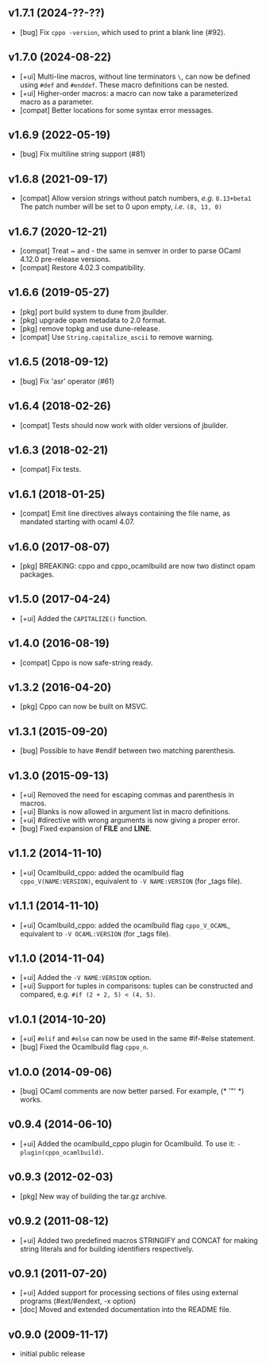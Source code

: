 ## v1.7.1 (2024-??-??)
- [bug] Fix `cppo -version`, which used to print a blank line (#92).

## v1.7.0 (2024-08-22)
- [+ui] Multi-line macros, without line terminators `\`,
        can now be defined using `#def` and `#enddef`.
        These macro definitions can be nested.
- [+ui] Higher-order macros:
        a macro can now take a parameterized macro as a parameter.
- [compat] Better locations for some syntax error messages.

## v1.6.9 (2022-05-19)
- [bug] Fix multiline string support (#81)

## v1.6.8 (2021-09-17)
- [compat] Allow version strings without patch numbers, _e.g._ `8.13+beta1`
           The patch number will be set to 0 upon empty, _i.e._ `(8, 13, 0)`

## v1.6.7 (2020-12-21)
- [compat] Treat ~ and - the same in semver in order to parse
           OCaml 4.12.0 pre-release versions.
- [compat] Restore 4.02.3 compatibility.

## v1.6.6 (2019-05-27)
- [pkg] port build system to dune from jbuilder.
- [pkg] upgrade opam metadata to 2.0 format.
- [pkg] remove topkg and use dune-release.
- [compat] Use `String.capitalize_ascii` to remove warning.

## v1.6.5 (2018-09-12)
- [bug] Fix 'asr' operator (#61)

## v1.6.4 (2018-02-26)
- [compat] Tests should now work with older versions of jbuilder.

## v1.6.3 (2018-02-21)
- [compat] Fix tests.

## v1.6.1 (2018-01-25)
- [compat] Emit line directives always containing the file name,
           as mandated starting with ocaml 4.07.

## v1.6.0 (2017-08-07)
- [pkg] BREAKING: cppo and cppo_ocamlbuild are now two distinct opam
        packages.

## v1.5.0 (2017-04-24)
- [+ui] Added the `CAPITALIZE()` function.

## v1.4.0 (2016-08-19)
- [compat] Cppo is now safe-string ready.

## v1.3.2 (2016-04-20)
- [pkg] Cppo can now be built on MSVC.

## v1.3.1 (2015-09-20)
- [bug] Possible to have #endif between two matching parenthesis.

## v1.3.0 (2015-09-13)
- [+ui] Removed the need for escaping commas and parenthesis in macros.
- [+ui] Blanks is now allowed in argument list in macro definitions.
- [+ui] #directive with wrong arguments is now giving a proper error.
- [bug] Fixed expansion of __FILE__ and __LINE__.

## v1.1.2 (2014-11-10)
- [+ui] Ocamlbuild_cppo: added the ocamlbuild flag `cppo_V(NAME:VERSION)`,
        equivalent to `-V NAME:VERSION` (for _tags file).

## v1.1.1 (2014-11-10)
- [+ui] Ocamlbuild_cppo: added the ocamlbuild flag `cppo_V_OCAML`,
        equivalent to `-V OCAML:VERSION` (for _tags file).

## v1.1.0 (2014-11-04)
- [+ui] Added the `-V NAME:VERSION` option.
- [+ui] Support for tuples in comparisons: tuples can be constructed
        and compared, e.g. `#if (2 + 2, 5) < (4, 5)`.

## v1.0.1 (2014-10-20)
- [+ui] `#elif` and `#else` can now be used in the same #if-#else statement.
- [bug] Fixed the Ocamlbuild flag `cppo_n`.

## v1.0.0 (2014-09-06)
- [bug] OCaml comments are now better parsed. For example, (* '"' *) works.

## v0.9.4 (2014-06-10)
- [+ui] Added the ocamlbuild_cppo plugin for Ocamlbuild. To use it:
        `-plugin(cppo_ocamlbuild)`.

## v0.9.3 (2012-02-03)
- [pkg] New way of building the tar.gz archive.

## v0.9.2 (2011-08-12)
- [+ui] Added two predefined macros STRINGIFY and CONCAT for making
        string literals and for building identifiers respectively.

## v0.9.1 (2011-07-20)
- [+ui] Added support for processing sections of files using external programs
        (#ext/#endext, -x option)
- [doc] Moved and extended documentation into the README file.

## v0.9.0 (2009-11-17)

- initial public release
